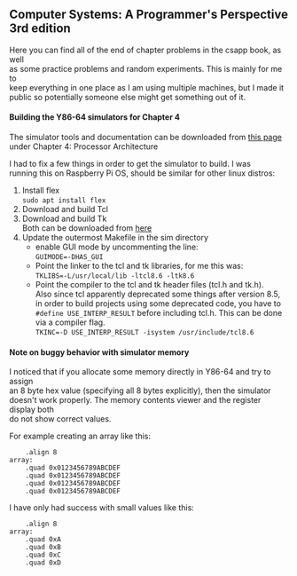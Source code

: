 ## Computer Systems: A Programmer's Perspective 3rd edition

Here you can find all of the end of chapter problems in the csapp book, as well  
as some practice problems and random experiments. This is mainly for me to  
keep everything in one place as I am using multiple machines, but I made it  
public so potentially someone else might get something out of it.    


#### Building the Y86-64 simulators for Chapter 4
The simulator tools and documentation can be downloaded from [this page](http://csapp.cs.cmu.edu/3e/students.html)   
under Chapter 4: Processor Architecture  
  
I had to fix a few things in order to get the simulator to build. I was  
running this on Raspberry Pi OS, should be similar for other linux distros:    
  
1. Install flex  
    `sudo apt install flex`
2. Download and build Tcl  
3. Download and build Tk  
    Both can be downloaded from [here](https://www.tcl.tk/software/tcltk/download.html)
4. Update the outermost Makefile in the sim directory
    - enable GUI mode by uncommenting the line:  
    `GUIMODE=-DHAS_GUI`   
    - Point the linker to the tcl and tk libraries, for me this was:   
    `TKLIBS=-L/usr/local/lib -ltcl8.6 -ltk8.6`
    - Point the compiler to the tcl and tk header files (tcl.h and tk.h).   
      Also since tcl apparently deprecated some things after version 8.5,   
      in order to build projects using some deprecated code, you have to    
      `#define USE_INTERP_RESULT` before including tcl.h. This can be done   
      via a compiler flag.   
    `TKINC=-D USE_INTERP_RESULT -isystem /usr/include/tcl8.6`    

#### Note on buggy behavior with simulator memory 
I noticed that if you allocate some memory directly in Y86-64 and try to assign  
an 8 byte hex value (specifying all 8 bytes explicitly), then the simulator  
doesn't work properly. The memory contents viewer and the register display both  
do not show correct values.  

For example creating an array like this:   
```
    .align 8
array:
    .quad 0x0123456789ABCDEF
    .quad 0x0123456789ABCDEF
    .quad 0x0123456789ABCDEF
    .quad 0x0123456789ABCDEF
```  

I have only had success with small values like this:  
```
    .align 8
array:
    .quad 0xA
    .quad 0xB
    .quad 0xC
    .quad 0xD
```  


